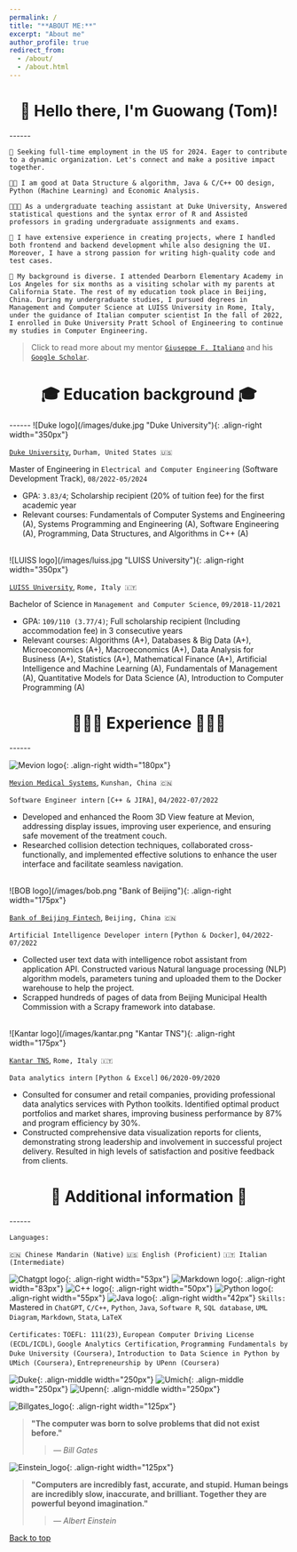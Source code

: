 ```yaml
---
permalink: /
title: "**ABOUT ME:**"
excerpt: "About me"
author_profile: true
redirect_from: 
  - /about/
  - /about.html
---
```


<h1 align = "center">👋 Hello there, I'm Guowang (Tom)!</h1>
------

`🎯 Seeking full-time employment in the US for 2024. Eager to contribute to a dynamic organization. Let's connect and make a positive impact together.`

`👍🏻 I am good at Data Structure & algorithm, Java & C/C++ OO design, Python (Machine Learning) and Economic Analysis.`

`👨🏻‍🏫 As a undergraduate teaching assistant at Duke University, Answered statistical questions and the syntax error of R and Assisted professors in grading undergraduate assignments and exams.`

`🤖 I have extensive experience in creating projects, where I handled both frontend and backend development while also designing the UI. Moreover, I have a strong passion for writing high-quality code and test cases.`

`🧢 My background is diverse. I attended Dearborn Elementary Academy in Los Angeles for six months as a visiting scholar with my parents at California State. The rest of my education took place in Beijing, China. During my undergraduate studies, I pursued degrees in Management and Computer Science at LUISS University in Rome, Italy, under the guidance of Italian computer scientist In the fall of 2022, I enrolled in Duke University Pratt School of Engineering to continue my studies in Computer Engineering.`

> Click to read more about my mentor [`Giuseppe F. Italiano`](https://en.wikipedia.org/wiki/Giuseppe_F._Italiano) and his [`Google Scholar`](https://scholar.google.com/citations?hl=zh-CN&user=6jiwt-UAAAAJ).

<h1 align = "center">🎓 Education background 🎓</h1>
------
![Duke logo](/images/duke.jpg "Duke University"){: .align-right width="350px"}

[`Duke University`](https://duke.edu/), `Durham, United States 🇺🇸`

Master of Engineering in `Electrical and Computer Engineering` (Software Development Track), `08/2022-05/2024`

- GPA: `3.83/4`; Scholarship recipient (20% of tuition fee) for the first academic year
- Relevant courses: Fundamentals of Computer Systems and Engineering (A), Systems Programming and Engineering (A), Software Engineering (A), Programming, Data Structures, and Algorithms in C++ (A)
<br/>
![LUISS logo](/images/luiss.jpg "LUISS University"){: .align-right width="350px"}

[`LUISS University`](https://www.luiss.edu/), `Rome, Italy 🇮🇹`

Bachelor of Science in `Management and Computer Science`, `09/2018-11/2021`

- GPA: `109/110 (3.77/4)`; Full scholarship recipient (Including accommodation fee) in 3 consecutive years
- Relevant courses: Algorithms (A+), Databases & Big Data (A+), Microeconomics (A+), Macroeconomics (A+), Data Analysis for Business (A+), Statistics (A+), Mathematical Finance (A+), Artificial Intelligence and Machine Learning (A), Fundamentals of Management (A), Quantitative Models for Data Science (A), Introduction to Computer Programming (A)

<h1 align = "center">👨🏻‍💻 Experience 👨🏻‍💻</h1>
------

![Mevion logo](/images/mevion.png "Mevion Medical Systems"){: .align-right width="180px"}

[`Mevion Medical Systems`](https://www.mevion.com/), `Kunshan, China 🇨🇳`

`Software Engineer intern` `[C++ & JIRA]`, `04/2022-07/2022`

- Developed and enhanced the Room 3D View feature at Mevion, addressing display issues, improving user experience, and ensuring safe movement of the treatment couch.
- Researched collision detection techniques, collaborated cross-functionally, and implemented effective solutions to enhance the user interface and facilitate seamless navigation.
<br/>
![BOB logo](/images/bob.png "Bank of Beijing"){: .align-right width="175px"}

[`Bank of Beijing Fintech`](https://bankofbeijing.com.cn/en), `Beijing, China 🇨🇳`

`Artificial Intelligence Developer intern` `[Python & Docker]`, `04/2022-07/2022`

- Collected user text data with intelligence robot assistant from application API. Constructed various Natural language
processing (NLP) algorithm models, parameters tuning and uploaded them to the Docker warehouse to help the project.
- Scrapped hundreds of pages of data from Beijing Municipal Health Commission with a Scrapy framework into database.
<br/>
![Kantar logo](/images/kantar.png "Kantar TNS"){: .align-right width="175px"}

[`Kantar TNS`](https://www.kantar.com/), `Rome, Italy 🇮🇹`

`Data analytics intern` `[Python & Excel]` `06/2020-09/2020`
- Consulted for consumer and retail companies, providing professional data analytics services with Python toolkits. Identified optimal product portfolios and market shares, improving business performance by 87% and program efficiency by 30%.
- Constructed comprehensive data visualization reports for clients, demonstrating strong leadership and involvement in successful project delivery. Resulted in high levels of satisfaction and positive feedback from clients.

<h1 align = "center">📌 Additional information 📌</h1>
------

`Languages:`

`🇨🇳 Chinese Mandarin (Native)`    `🇺🇸 English (Proficient)`    `🇮🇹 Italian (Intermediate)`

![Chatgpt logo](/images/chatgpt.jpg "ChatGPT"){: .align-right width="53px"}
![Markdown logo](/images/markdown.jpg "Markdown"){: .align-right width="83px"}
![C++ logo](/images/c++.jpg "C++"){: .align-right width="50px"}
![Python logo](/images/python.jpg "Python"){: .align-right width="55px"}
![Java logo](/images/java.jpg "Java"){: .align-right width="42px"}
`Skills:` Mastered in `ChatGPT`, `C/C++`, `Python`, `Java`, `Software R`, `SQL database`, `UML Diagram`, `Markdown`, `Stata`, `LaTeX`

`Certificates:` `TOEFL: 111(23)`, `European Computer Driving License (ECDL/ICDL)`, `Google Analytics
Certification`, `Programming Fundamentals by Duke University (Coursera)`, `Introduction to Data Science in Python by UMich (Coursera)`, `Entrepreneurship by UPenn (Coursera)`

![Duke](/images/Coursera_duke.png "Programming Fundamentals"){: .align-middle width="250px"}
![Umich](/images/Coursera_umich.png "Introduction to Data Science in Python"){: .align-middle width="250px"}
![Upenn](/images/Coursera_upenn.png "Entrepreneurship"){: .align-middle width="250px"}

![Billgates_logo](/images/billgates.png "Bill Gates"){: .align-right width="125px"}
> **"The computer was born to solve problems that did not exist before."**
>> _— Bill Gates_

![Einstein_logo](/images/einstein.png "Albert Einstein"){: .align-right width="125px"}
> **"Computers are incredibly fast, accurate, and stupid. Human beings are incredibly slow, inaccurate, and brilliant. Together they are powerful beyond imagination."**
>> _— Albert Einstein_

<a href="#top">Back to top</a>

